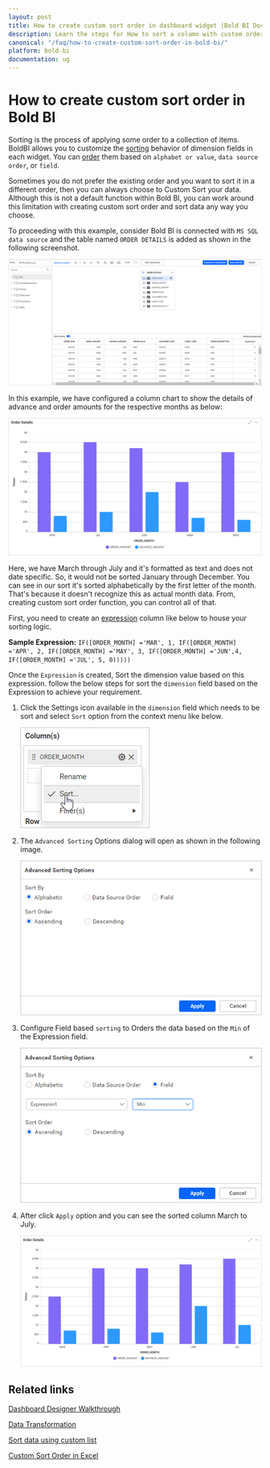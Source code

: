 ```yaml
---
layout: post
title: How to create custom sort order in dashboard widget |Bold BI Docs 
description: Learn the steps for How to sort a column with custom order and how to visualize the data in dashboard widget using in Bold BI designer.
canonical: "/faq/how-to-create-custom-sort-order-in-bold-bi/"
platform: bold-bi
documentation: ug
---
```


# How to create custom sort order in Bold BI

Sorting is the process of applying some order to a collection of items. BoldBI allows you to customize the [sorting](/visualizing-data/working-with-widgets/advanced-sorting/) behavior of dimension fields in each widget. You can [order](/visualizing-data/working-with-widgets/advanced-sorting/) them based on `alphabet or value`, `data source order`, or `field`.

Sometimes you do not prefer the existing order and you want to sort it in a different order, then you can always choose to Custom Sort your data. Although this is not a default function within Bold BI, you can work around this limitation with creating custom sort order and sort data any way you choose.

To proceeding with this example, consider Bold BI is connected with `MS SQL data source` and the table named `ORDER DETAILS` is added as shown in the following screenshot.

![Order Details datasource](/static/assets/faq/images/order-details-datasource.png)

In this example, we have configured a column chart to show the details of advance and order amounts for the respective months as below:

![Order Details dashboard](/static/assets/faq/images/order-details-dashboard.png)

Here, we have March through July and it's formatted as text and does not date specific. So, it would not be sorted January through December. You can see in our sort it's sorted alphabetically by the first letter of the month. That's because it doesn't recognize this as actual month data. From, creating custom sort order function, you can control all of that.

First, you need to create an [expression](/working-with-data-sources/data-modeling/configuring-expression-columns/) column like below to house your sorting logic. 

**Sample Expression:** `IF([ORDER_MONTH] ='MAR', 1, IF([ORDER_MONTH] ='APR', 2, IF([ORDER_MONTH] ='MAY', 3, IF([ORDER_MONTH] ='JUN',4, IF([ORDER_MONTH] ='JUL', 5, 0)))))`

Once the `Expression` is created, Sort the dimension value based on this expression. follow the below steps for sort the `dimension` field based on the Expression to achieve your requirement. 

1. Click the Settings icon available in the `dimension` field which needs to be sort and select `Sort` option from the context menu like below.

     ![Sort Icon](/static/assets/faq/images/sort-icon.png)

2. The `Advanced Sorting` Options dialog will open as shown in the following image.
     
     ![Advanced sorting dialogue](/static/assets/faq/images/advanced-sorting.png)

3. Configure Field based `sorting` to Orders the data based on the `Min` of the Expression field.

     ![Field based sorting configuration](/static/assets/faq/images/field-based-sorting.png)

4. After click `Apply` option and you can see the sorted column March to July.
    
     ![Custom sort dashboard](/static/assets/faq/images/custom-sorted-dashboard.png)


## Related links     

[Dashboard Designer Walkthrough](/getting-started/creating-dashboard/)

[Data Transformation](/working-with-data-sources/data-modeling/joining-table/)

[Sort data using custom list](https://support.microsoft.com/en-us/office/sort-data-using-a-custom-list-cba3d67a-c5cb-406f-9b14-a02205834d72)

[Custom Sort Order in Excel](https://www.excel-easy.com/examples/custom-sort-order.html)
